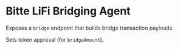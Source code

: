 # Bitte LiFi Bridging Agent

Exposes a `bridge` endpoint that builds bridge transaction payloads.

Sets token approval (for `bridgeAmount`).
